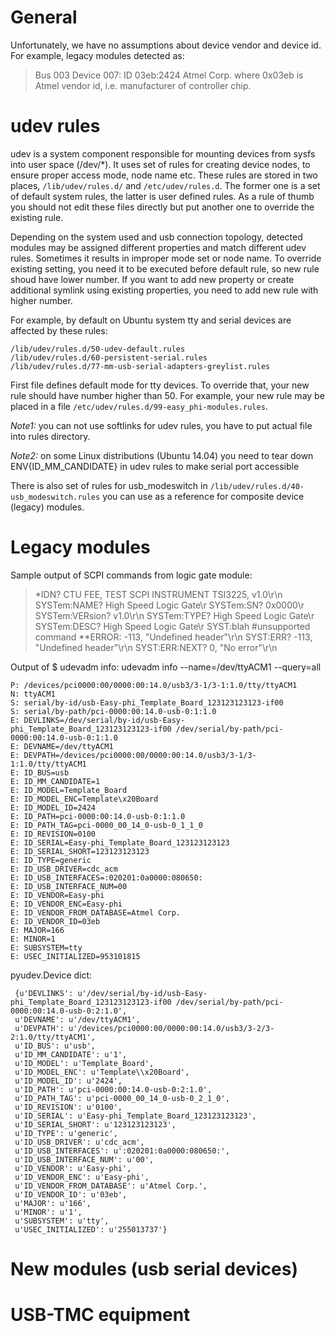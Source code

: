 
General
===

Unfortunately, we have no assumptions about device vendor and device id. For 
example, legacy modules detected as:
> Bus 003 Device 007: ID 03eb:2424 Atmel Corp.
where 0x03eb is Atmel vendor id, i.e. manufacturer of controller chip.


udev rules
=====

udev is a system component responsible for mounting devices from sysfs into 
user space (/dev/*). It uses set of rules for creating device nodes, to ensure 
proper access mode, node name etc. These rules are stored in two places, 
`/lib/udev/rules.d/` and `/etc/udev/rules.d`. The former one is a set of 
default system rules, the latter is user defined rules. As a rule of thumb you 
should not edit these files directly but put another one to override the
existing rule.

Depending on the system used and usb connection topology, detected modules may
be assigned different properties and match different udev rules. Sometimes it 
results in improper mode set or node name. To override existing setting, you
need it to be executed before default rule, so new rule shoud have lower 
number. If you want to add new property or create additional symlink using 
existing properties, you need to add new rule with higher number.

For example, by default on Ubuntu system tty and serial devices are affected 
by these rules:

    /lib/udev/rules.d/50-udev-default.rules
    /lib/udev/rules.d/60-persistent-serial.rules
    /lib/udev/rules.d/77-mm-usb-serial-adapters-greylist.rules

First file defines default mode for tty devices. To override that, your new rule should have number higher than 50.
For example, your new rule may be placed in a file `/etc/udev/rules.d/99-easy_phi-modules.rules`.

*Note1:* you can not use softlinks for udev rules, you have to put actual file into rules directory.

*Note2:* on some Linux distributions (Ubuntu 14.04) you need to tear down ENV{ID_MM_CANDIDATE} in udev rules to make
serial port accessible

There is also set of rules for usb_modeswitch in `/lib/udev/rules.d/40-usb_modeswitch.rules` you can use as a reference
for composite device (legacy) modules.


Legacy modules
====

Sample output of SCPI commands from logic gate module:
> *IDN?
    CTU FEE, TEST SCPI INSTRUMENT TSI3225, v1.0\r\n
> SYSTem:NAME?
    High Speed Logic Gate\r
> SYSTem:SN?
    0x0000\r
> SYSTem:VERsion?
    v1.0\r\n
> SYSTem:TYPE?
    High Speed Logic Gate\r
> SYSTem:DESC?
    High Speed Logic Gate\r
> SYST:blah #unsupported command
    **ERROR: -113, "Undefined header"\r\n
> SYST:ERR?
    -113, "Undefined header"\r\n
> SYST:ERR:NEXT?
    0, "No error"\r\n

Output of $ udevadm info:
udevadm info --name=/dev/ttyACM1 --query=all

    P: /devices/pci0000:00/0000:00:14.0/usb3/3-1/3-1:1.0/tty/ttyACM1
    N: ttyACM1
    S: serial/by-id/usb-Easy-phi_Template_Board_123123123123-if00
    S: serial/by-path/pci-0000:00:14.0-usb-0:1:1.0
    E: DEVLINKS=/dev/serial/by-id/usb-Easy-phi_Template_Board_123123123123-if00 /dev/serial/by-path/pci-0000:00:14.0-usb-0:1:1.0
    E: DEVNAME=/dev/ttyACM1
    E: DEVPATH=/devices/pci0000:00/0000:00:14.0/usb3/3-1/3-1:1.0/tty/ttyACM1
    E: ID_BUS=usb
    E: ID_MM_CANDIDATE=1
    E: ID_MODEL=Template_Board
    E: ID_MODEL_ENC=Template\x20Board
    E: ID_MODEL_ID=2424
    E: ID_PATH=pci-0000:00:14.0-usb-0:1:1.0
    E: ID_PATH_TAG=pci-0000_00_14_0-usb-0_1_1_0
    E: ID_REVISION=0100
    E: ID_SERIAL=Easy-phi_Template_Board_123123123123
    E: ID_SERIAL_SHORT=123123123123
    E: ID_TYPE=generic
    E: ID_USB_DRIVER=cdc_acm
    E: ID_USB_INTERFACES=:020201:0a0000:080650:
    E: ID_USB_INTERFACE_NUM=00
    E: ID_VENDOR=Easy-phi
    E: ID_VENDOR_ENC=Easy-phi
    E: ID_VENDOR_FROM_DATABASE=Atmel Corp.
    E: ID_VENDOR_ID=03eb
    E: MAJOR=166
    E: MINOR=1
    E: SUBSYSTEM=tty
    E: USEC_INITIALIZED=953101815

pyudev.Device dict:

     {u'DEVLINKS': u'/dev/serial/by-id/usb-Easy-phi_Template_Board_123123123123-if00 /dev/serial/by-path/pci-0000:00:14.0-usb-0:2:1.0',
     u'DEVNAME': u'/dev/ttyACM1',
     u'DEVPATH': u'/devices/pci0000:00/0000:00:14.0/usb3/3-2/3-2:1.0/tty/ttyACM1',
     u'ID_BUS': u'usb',
     u'ID_MM_CANDIDATE': u'1',
     u'ID_MODEL': u'Template_Board',
     u'ID_MODEL_ENC': u'Template\\x20Board',
     u'ID_MODEL_ID': u'2424',
     u'ID_PATH': u'pci-0000:00:14.0-usb-0:2:1.0',
     u'ID_PATH_TAG': u'pci-0000_00_14_0-usb-0_2_1_0',
     u'ID_REVISION': u'0100',
     u'ID_SERIAL': u'Easy-phi_Template_Board_123123123123',
     u'ID_SERIAL_SHORT': u'123123123123',
     u'ID_TYPE': u'generic',
     u'ID_USB_DRIVER': u'cdc_acm',
     u'ID_USB_INTERFACES': u':020201:0a0000:080650:',
     u'ID_USB_INTERFACE_NUM': u'00',
     u'ID_VENDOR': u'Easy-phi',
     u'ID_VENDOR_ENC': u'Easy-phi',
     u'ID_VENDOR_FROM_DATABASE': u'Atmel Corp.',
     u'ID_VENDOR_ID': u'03eb',
     u'MAJOR': u'166',
     u'MINOR': u'1',
     u'SUBSYSTEM': u'tty',
     u'USEC_INITIALIZED': u'255013737'}

New modules (usb serial devices)
=====


USB-TMC equipment
=====
